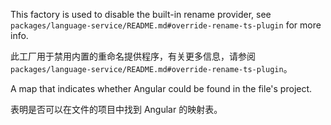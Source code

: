 This factory is used to disable the built-in rename provider,
see `packages/language-service/README.md#override-rename-ts-plugin` for more info.

此工厂用于禁用内置的重命名提供程序，有关更多信息，请参阅
`packages/language-service/README.md#override-rename-ts-plugin`。

A map that indicates whether Angular could be found in the file's project.

表明是否可以在文件的项目中找到 Angular 的映射表。